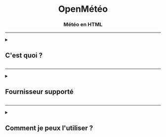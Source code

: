 <div align="center">
  <h1>OpenMétéo</h1>
  <h3>Météo en HTML</h3></div>
  
---

<details>
<summary><h2>C'est quoi ?</h2></summary>
  <p>OpenMétéo est un projet qui utilise des clés API (non fourni) pour avoir plusieurs informations de la météo selon votre position (peut varier selon le fournisseur).</p>
  <p>Ce projet est encore en développement, attendez vous à des bugs, des informations manquantes, etc.</p>
</details>

---

<details>
<summary><h2>Fournisseur supporté</h2></summary>
  <p><li><a href="https://openweathermap.org/price">OpenWeather</a> (openweathermap.org)</li></p>
  <p><li><a href="https://www.weatherapi.com/pricing.aspx">WeatherAPI.com</a></li></p>
</details>

---

<details>
<summary><h2>Comment je peux l'utiliser ?</h2></summary>
  <p>1. Aller sur <a href="https://open-meteo.vercel.app/">mon site web</a>.</p>
  <p>2. Choisissez le fournisseur.</p>
  <p>3. Autorisez l'accès à votre position (il y aura bientôt une zone de texte).</p>
  <p>4. Coller votre clé API dans la zone de texte 'Clé API : '.</p>
  <p>5. Cliquez sur 'Mettre à jour'.</p>
</details>
